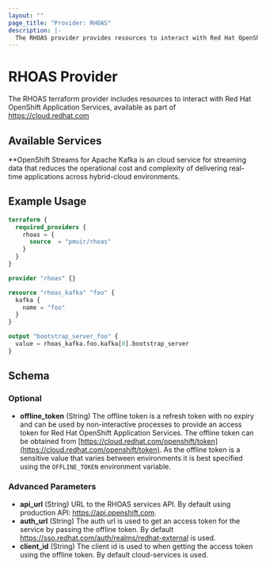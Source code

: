 ```yaml
---
layout: ""
page_title: "Provider: RHOAS"
description: |-
  The RHOAS provider provides resources to interact with Red Hat OpenShift Application Services.
---
```


# RHOAS Provider

The RHOAS terraform provider includes resources to interact with Red Hat OpenShift Application Services, available as part of https://cloud.redhat.com 

## Available Services 

**OpenShift Streams for Apache Kafka is an cloud service for streaming data that reduces the operational cost and complexity of delivering real-time applications across hybrid-cloud environments.

## Example Usage

```terraform
terraform {
  required_providers {
    rhoas = {
      source  = "pmuir/rhoas"
    }
  }
}

provider "rhoas" {}

resource "rhoas_kafka" "foo" {
  kafka {
    name = "foo"
  }
}

output "bootstrap_server_foo" {
  value = rhoas_kafka.foo.kafka[0].bootstrap_server
}
```

<!-- schema generated by tfplugindocs -->
## Schema

### Optional

- **offline_token** (String) The offline token is a refresh token with no expiry and can be used by non-interactive processes to provide an access token for Red Hat OpenShift Application Services. The offline token can be obtained from [https://cloud.redhat.com/openshift/token](https://cloud.redhat.com/openshift/token). As the offline token is a sensitive value that varies between environments it is best specified using the `OFFLINE_TOKEN` environment variable.

### Advanced Parameters


- **api_url** (String) URL to the RHOAS services API. By default using production API: https://api.openshift.com.
- **auth_url** (String) The auth url is used to get an access token for the service by passing the offline token. By default https://sso.redhat.com/auth/realms/redhat-external is used.
- **client_id** (String) The client id is used to when getting the access token using the offline token. By default cloud-services is used.
